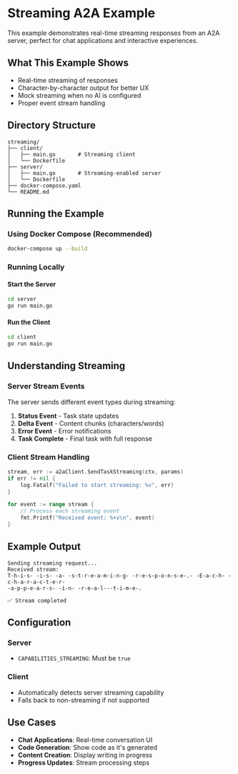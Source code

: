 # Streaming A2A Example

This example demonstrates real-time streaming responses from an A2A server, perfect for chat applications and interactive experiences.

## What This Example Shows

- Real-time streaming of responses
- Character-by-character output for better UX
- Mock streaming when no AI is configured
- Proper event stream handling

## Directory Structure

```
streaming/
├── client/
│   ├── main.go       # Streaming client
│   └── Dockerfile
├── server/
│   ├── main.go       # Streaming-enabled server
│   └── Dockerfile
├── docker-compose.yaml
└── README.md
```

## Running the Example

### Using Docker Compose (Recommended)

```bash
docker-compose up --build
```

### Running Locally

#### Start the Server

```bash
cd server
go run main.go
```

#### Run the Client

```bash
cd client
go run main.go
```

## Understanding Streaming

### Server Stream Events

The server sends different event types during streaming:

1. **Status Event** - Task state updates
2. **Delta Event** - Content chunks (characters/words)
3. **Error Event** - Error notifications
4. **Task Complete** - Final task with full response

### Client Stream Handling

```go
stream, err := a2aClient.SendTaskStreaming(ctx, params)
if err != nil {
    log.Fatalf("Failed to start streaming: %v", err)
}

for event := range stream {
    // Process each streaming event
    fmt.Printf("Received event: %+v\n", event)
}
```

## Example Output

```
Sending streaming request...
Received stream:
T-h-i-s- -i-s- -a- -s-t-r-e-a-m-i-n-g- -r-e-s-p-o-n-s-e-.- -E-a-c-h- -c-h-a-r-a-c-t-e-r-
-a-p-p-e-a-r-s- -i-n- -r-e-a-l---t-i-m-e-.

✅ Stream completed
```

## Configuration

### Server

- `CAPABILITIES_STREAMING`: Must be `true`

### Client

- Automatically detects server streaming capability
- Falls back to non-streaming if not supported

## Use Cases

- **Chat Applications**: Real-time conversation UI
- **Code Generation**: Show code as it's generated
- **Content Creation**: Display writing in progress
- **Progress Updates**: Stream processing steps
